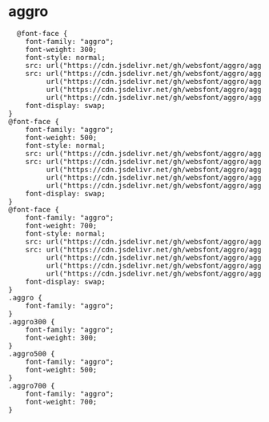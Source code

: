 # aggro

<pre>
  @font-face {
    font-family: "aggro";
    font-weight: 300;
    font-style: normal;
    src: url("https://cdn.jsdelivr.net/gh/websfont/aggro/aggro-Light.eot");
    src: url("https://cdn.jsdelivr.net/gh/websfont/aggro/aggro-Light.eot?#iefix") format("embedded-opentype"),
         url("https://cdn.jsdelivr.net/gh/websfont/aggro/aggro-Light.woff2") format("woff2"),
         url("https://cdn.jsdelivr.net/gh/websfont/aggro/aggro-Light.woff") format("woff"),
         url("https://cdn.jsdelivr.net/gh/websfont/aggro/aggro-Light.ttf") format("truetype");
    font-display: swap;
}
@font-face {
    font-family: "aggro";
    font-weight: 500;
    font-style: normal;
    src: url("https://cdn.jsdelivr.net/gh/websfont/aggro/aggro-Medium.eot");
    src: url("https://cdn.jsdelivr.net/gh/websfont/aggro/aggro-Medium.eot?#iefix") format("embedded-opentype"),
         url("https://cdn.jsdelivr.net/gh/websfont/aggro/aggro-Medium.woff2") format("woff2"),
         url("https://cdn.jsdelivr.net/gh/websfont/aggro/aggro-Medium.woff") format("woff"),
         url("https://cdn.jsdelivr.net/gh/websfont/aggro/aggro-Medium.ttf") format("truetype");
    font-display: swap;
}
@font-face {
    font-family: "aggro";
    font-weight: 700;
    font-style: normal;
    src: url("https://cdn.jsdelivr.net/gh/websfont/aggro/aggro-Bold.eot");
    src: url("https://cdn.jsdelivr.net/gh/websfont/aggro/aggro-Bold.eot?#iefix") format("embedded-opentype"),
         url("https://cdn.jsdelivr.net/gh/websfont/aggro/aggro-Bold.woff2") format("woff2"),
         url("https://cdn.jsdelivr.net/gh/websfont/aggro/aggro-Bold.woff") format("woff"),
         url("https://cdn.jsdelivr.net/gh/websfont/aggro/aggro-Bold.ttf") format("truetype");
    font-display: swap;
}
.aggro {
    font-family: "aggro";
}
.aggro300 {
    font-family: "aggro";
    font-weight: 300;
}
.aggro500 {
    font-family: "aggro";
    font-weight: 500;
}
.aggro700 {
    font-family: "aggro";
    font-weight: 700;
}
</pre>
